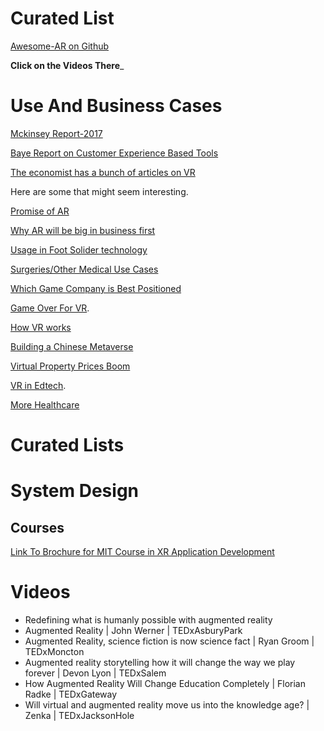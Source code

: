 
# Curated List
[Awesome-AR on Github](https://github.com/dharmeshkakadia/awesome-AR)

__Click on the Videos There___
# Use And Business Cases


[Mckinsey Report-2017](https://www.mckinsey.com/industries/technology-media-and-telecommunications/our-insights/augmented-and-virtual-reality-the-promise-and-peril-of-immersive-technologies)


[Baye Report on Customer Experience Based Tools](https://www.bain.com/insights/customer-experience-tools-augmented-or-virtual-reality/)



[The economist has a bunch of articles on VR](https://www.economist.com/search?q=%22virtual+reality%22&sort=date)

Here are some that might seem interesting.


[Promise of AR](https://www.economist.com/science-and-technology/2017/02/04/the-promise-of-augmented-reality)


[Why AR will be big in business first](https://www.economist.com/leaders/2017/02/04/why-augmented-reality-will-be-big-in-business-first)

[Usage in Foot Solider technology](https://www.economist.com/science-and-technology/tomorrows-soldiers-will-have-their-reality-augmented/21804963)

[Surgeries/Other Medical Use Cases](https://www.economist.com/technology-quarterly/2001/03/24/the-cutting-edge-of-virtual-reality)

[Which Game Company is Best Positioned](https://www.economist.com/graphic-detail/2016/10/14/which-gaming-company-will-dominate-the-virtual-reality-market)

[Game Over For VR](https://www.economist.com/science-and-technology/2017/12/01/game-over-for-virtual-reality).


[How VR works](https://www.economist.com/the-economist-explains/2015/09/01/how-virtual-reality-works)

[Building a Chinese Metaverse](https://www.economist.com/china/2022/02/04/building-a-metaverse-with-chinese-characteristics)

[Virtual Property Prices Boom](https://www.economist.com/business/2022/01/01/virtual-property-prices-are-going-through-the-roof)

[VR in Edtech](https://www.economist.com/united-states/2021/09/18/edtech-that-helps-teachers-beats-edtech-that-replaces-them).


[More Healthcare](https://www.economist.com/technology-quarterly/2020/10/01/health-care-is-already-benefiting-from-vr)



# Curated Lists




# System Design
[](https://www.youtube.com/watch?v=-7CcuHASEgw&ab_channel=StrangeLoopConference)

[](https://www.youtube.com/watch?v=XJZpf0gk1ZM&ab_channel=Ekeeda)



## Courses

[Link To Brochure for MIT Course in XR Application Development](https://drive.google.com/file/d/1p7HUxKxOeJwtB1p_xuaiQ1H-qmguc85g/view?usp=sharing)

# Videos

* Redefining what is humanly possible with augmented reality
* Augmented Reality | John Werner | TEDxAsburyPark
* Augmented Reality, science fiction is now science fact | Ryan Groom | TEDxMoncton
* Augmented reality storytelling how it will change the way we play forever | Devon Lyon | TEDxSalem
* How Augmented Reality Will Change Education Completely | Florian Radke | TEDxGateway
* Will virtual and augmented reality move us into the knowledge age? | Zenka | TEDxJacksonHole